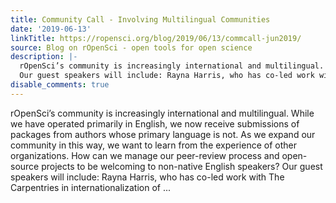 ```yaml
---
title: Community Call - Involving Multilingual Communities
date: '2019-06-13'
linkTitle: https://ropensci.org/blog/2019/06/13/commcall-jun2019/
source: Blog on rOpenSci - open tools for open science
description: |-
  rOpenSci’s community is increasingly international and multilingual. While we have operated primarily in English, we now receive submissions of packages from authors whose primary language is not. As we expand our community in this way, we want to learn from the experience of other organizations. How can we manage our peer-review process and open-source projects to be welcoming to non-native English speakers?
  Our guest speakers will include: Rayna Harris, who has co-led work with The Carpentries in internationalization of ...
disable_comments: true
---
```

rOpenSci’s community is increasingly international and multilingual. While we have operated primarily in English, we now receive submissions of packages from authors whose primary language is not. As we expand our community in this way, we want to learn from the experience of other organizations. How can we manage our peer-review process and open-source projects to be welcoming to non-native English speakers?
Our guest speakers will include: Rayna Harris, who has co-led work with The Carpentries in internationalization of ...